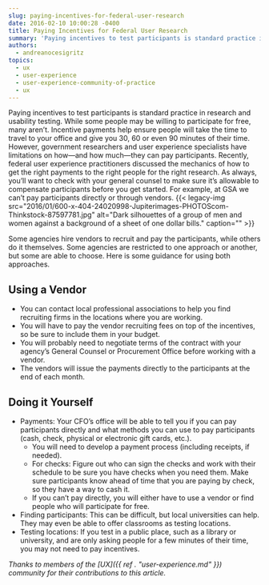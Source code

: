 ```yaml
---
slug: paying-incentives-for-federal-user-research
date: 2016-02-10 10:00:28 -0400
title: Paying Incentives for Federal User Research
summary: 'Paying incentives to test participants is standard practice in research and usability testing. While some people may be willing to participate for free, many aren’t. Incentive payments help ensure people will take the time to travel to your office and give you 30, 60 or even 90 minutes of their time. However, government researchers and'
authors:
  - andreanocesigritz
topics:
  - ux
  - user-experience
  - user-experience-community-of-practice
  - ux
---
```


Paying incentives to test participants is standard practice in research and usability testing. While some people may be willing to participate for free, many aren’t. Incentive payments help ensure people will take the time to travel to your office and give you 30, 60 or even 90 minutes of their time. However, government researchers and user experience specialists have limitations on how—and how much—they can pay participants. Recently, federal user experience practitioners discussed the mechanics of how to get the right payments to the right people for the right research. As always, you&#8217;ll want to check with your general counsel to make sure it&#8217;s allowable to compensate participants before you get started. For example, at GSA we can&#8217;t pay participants directly or through vendors. {{< legacy-img src="2016/01/600-x-404-24020998-Jupiterimages-PHOTOScom-Thinkstock-87597781.jpg" alt="Dark silhouettes of a group of men and women against a background of a sheet of one dollar bills." caption="" >}} 

Some agencies hire vendors to recruit and pay the participants, while others do it themselves. Some agencies are restricted to one approach or another, but some are able to choose. Here is some guidance for using both approaches.

## Using a Vendor

  * You can contact local professional associations to help you find recruiting firms in the locations where you are working.
  * You will have to pay the vendor recruiting fees on top of the incentives, so be sure to include them in your budget.
  * You will probably need to negotiate terms of the contract with your agency’s General Counsel or Procurement Office before working with a vendor.
  * The vendors will issue the payments directly to the participants at the end of each month.

## Doing it Yourself

  * Payments: Your CFO’s office will be able to tell you if you can pay participants directly and what methods you can use to pay participants (cash, check, physical or electronic gift cards, etc.). 
      * You will need to develop a payment process (including receipts, if needed).
      * For checks: Figure out who can sign the checks and work with their schedule to be sure you have checks when you need them. Make sure participants know ahead of time that you are paying by check, so they have a way to cash it.
      * If you can’t pay directly, you will either have to use a vendor or find people who will participate for free.
  * Finding participants: This can be difficult, but local universities can help. They may even be able to offer classrooms as testing locations.
  * Testing locations: If you test in a public place, such as a library or university, and are only asking people for a few minutes of their time, you may not need to pay incentives.

_Thanks to members of the [UX]({{ ref . "user-experience.md" }}) community for their contributions to this article._
